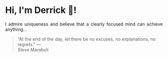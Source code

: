 # Hi, I'm Derrick 👋!
<p align="justify">I admire uniqueness and believe that a clearly focused mind can achieve anything...</p> 
<!-- #quote-start -->
<blockquote>&ldquo;At the end of the day, let there be no excuses, no explanations, no regrets.&rdquo; &mdash; <footer>Steve Maraboli</footer></blockquote>
<!-- #quote-end -->
